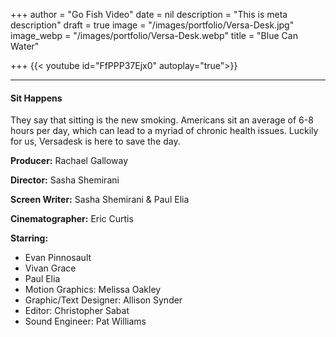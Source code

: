 +++
author = "Go Fish Video"
date = nil
description = "This is meta description"
draft = true
image = "/images/portfolio/Versa-Desk.jpg"
image_webp = "/images/portfolio/Versa-Desk.webp"
title = "Blue Can Water"

+++
{{< youtube id="FfPPP37Ejx0" autoplay="true">}}

***

#### Sit Happens

They say that sitting is the new smoking. Americans sit an average of 6-8 hours per day, which can lead to a myriad of chronic health issues. Luckily for us, Versadesk is here to save the day.

**Producer:** Rachael Galloway

**Director:** Sasha Shemirani

**Screen Writer:** Sasha Shemirani & Paul Elia

**Cinematographer:** Eric Curtis

**Starring:**

* Evan Pinnosault
* Vivan Grace
* Paul Elia
* Motion Graphics: Melissa Oakley
* Graphic/Text Designer: Allison Synder
* Editor: Christopher Sabat
* Sound Engineer: Pat Williams